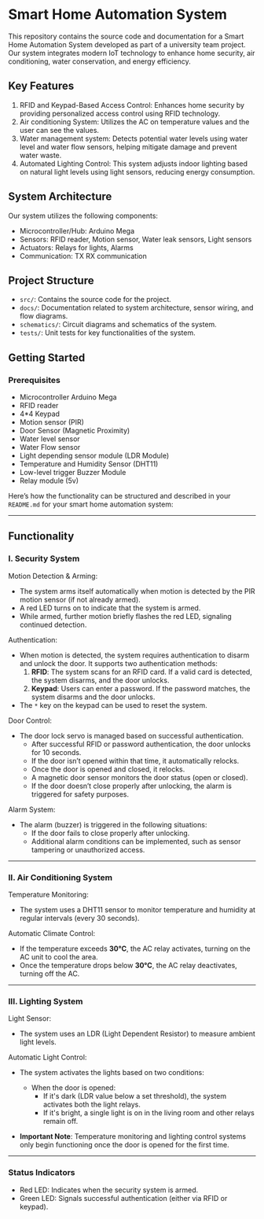 # Smart Home Automation System

This repository contains the source code and documentation for a Smart Home Automation System developed as part of a university team project. Our system integrates modern IoT technology to enhance home security, air conditioning, water conservation, and energy efficiency.

## Key Features

1. RFID and Keypad-Based Access Control: Enhances home security by providing personalized access control using RFID technology.
2. Air conditioning System: Utilizes the AC on temperature values and the user can see the values.
3. Water management system: Detects potential water levels using water level and water flow sensors, helping mitigate damage and prevent water waste.
4. Automated Lighting Control: This system adjusts indoor lighting based on natural light levels using light sensors, reducing energy consumption.

## System Architecture

Our system utilizes the following components:
- Microcontroller/Hub: Arduino Mega
- Sensors: RFID reader, Motion sensor, Water leak sensors, Light sensors
- Actuators: Relays for lights, Alarms
- Communication: TX RX communication

## Project Structure

- `src/`: Contains the source code for the project.
- `docs/`: Documentation related to system architecture, sensor wiring, and flow diagrams.
- `schematics/`: Circuit diagrams and schematics of the system.
- `tests/`: Unit tests for key functionalities of the system.

## Getting Started

### Prerequisites

- Microcontroller Arduino Mega
- RFID reader
- 4*4 Keypad
- Motion sensor (PIR)
- Door Sensor (Magnetic Proximity)
- Water level sensor
- Water Flow sensor
- Light depending sensor module (LDR Module)
- Temperature and Humidity Sensor (DHT11)
- Low-level trigger Buzzer Module
- Relay module (5v)

 Here’s how the functionality can be structured and described in your `README.md` for your smart home automation system:

---

## Functionality

### I. Security System

Motion Detection & Arming:
- The system arms itself automatically when motion is detected by the PIR motion sensor (if not already armed).
- A red LED turns on to indicate that the system is armed.
- While armed, further motion briefly flashes the red LED, signaling continued detection.

Authentication:
- When motion is detected, the system requires authentication to disarm and unlock the door. It supports two authentication methods:
    1. **RFID**: The system scans for an RFID card. If a valid card is detected, the system disarms, and the door unlocks.
    2. **Keypad**: Users can enter a password. If the password matches, the system disarms and the door unlocks.
- The `*` key on the keypad can be used to reset the system.

Door Control:
- The door lock servo is managed based on successful authentication.
  - After successful RFID or password authentication, the door unlocks for 10 seconds.
  - If the door isn’t opened within that time, it automatically relocks.
  - Once the door is opened and closed, it relocks.
  - A magnetic door sensor monitors the door status (open or closed).
  - If the door doesn’t close properly after unlocking, the alarm is triggered for safety purposes.

Alarm System:
- The alarm (buzzer) is triggered in the following situations:
  - If the door fails to close properly after unlocking.
  - Additional alarm conditions can be implemented, such as sensor tampering or unauthorized access.

---

### II. Air Conditioning System

Temperature Monitoring:
- The system uses a DHT11 sensor to monitor temperature and humidity at regular intervals (every 30 seconds).

Automatic Climate Control:
- If the temperature exceeds **30°C**, the AC relay activates, turning on the AC unit to cool the area.
- Once the temperature drops below **30°C**, the AC relay deactivates, turning off the AC.

---

### III. Lighting System

Light Sensor:
- The system uses an LDR (Light Dependent Resistor) to measure ambient light levels.

Automatic Light Control:
- The system activates the lights based on two conditions:
  - When the door is opened:
    - If it's dark (LDR value below a set threshold), the system activates both the light relays.
    - If it's bright, a single light is on in the living room and other relays remain off.
  
- **Important Note**: Temperature monitoring and lighting control systems only begin functioning once the door is opened for the first time.

---

### Status Indicators

- Red LED: Indicates when the security system is armed.
- Green LED: Signals successful authentication (either via RFID or keypad).

